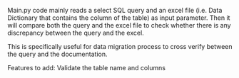 Main.py code mainly reads a select SQL query and an excel file (i.e. Data Dictionary that contains the column of the table) as input parameter.
Then it will compare both the query and the excel file to check whether there is any discrepancy between the query and the excel.

This is specifically useful for data migration process to cross verify between the query and the documentation.


Features to add:
Validate the table name and columns 
